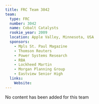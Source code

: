 ```yaml
---
title: FRC Team 3042
team:
  type: FRC
  number: 3042
  name: Cobalt Catalysts
  rookie_year: 2009
  location: Apple Valley, Minnesota, USA
  sponsors:
    - Mpls St. Paul Magazine
    - Thomson Reuters
    - Power Systems Research
    - RBA
    - Lockheed Martin
    - Morgan Planning Group
    - Eastview Senior High
  links:
    Website: 
---
```

No content has been added for this team